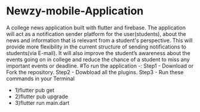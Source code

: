 # Newzy-mobile-Application
A college news application built with flutter and firebase. 
The application will act as a notification sender platform for the user(students), about the news and information that is relevant from a student's perspective. This will provide more flexibility in the current structure of sending notifications to students(via E-mail). It will also improve the student’s awareness about the events going on in college and reduce the chance of a student to miss any important events or deadline.
#To run the application -:
Step1 - Download or Fork the repository.
Step2 - Dowbload all the plugins.
Step3 - Run these commands in your Terminal 
- 1)flutter pub get
- 2)flutter pub upgrade
- 3)flutter run main.dart
